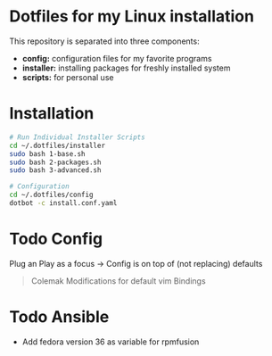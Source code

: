 # Dotfiles for my Linux installation
This repository is separated into three components:
- **config:** configuration files for my favorite programs
- **installer:** installing packages for freshly installed system
- **scripts:** for personal use

# Installation

```bash
# Run Individual Installer Scripts
cd ~/.dotfiles/installer
sudo bash 1-base.sh
sudo bash 2-packages.sh
sudo bash 3-advanced.sh

# Configuration
cd ~/.dotfiles/config
dotbot -c install.conf.yaml
```

# Todo Config
Plug an Play as a focus -> Config is on top of (not replacing) defaults
> Colemak Modifications for default vim Bindings

# Todo Ansible
- Add fedora version 36 as variable for rpmfusion
